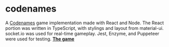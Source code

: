 # codenames
A [Codenames](https://en.wikipedia.org/wiki/Codenames_(board_game)) game implementation made with React and Node. The React portion was written in TypeScript, with stylings and layout from material-ui. socket.io was used for real-time gameplay. Jest, Enzyme, and Puppeteer were used for testing. **[The game](https://sscodenames.herokuapp.com/)**
